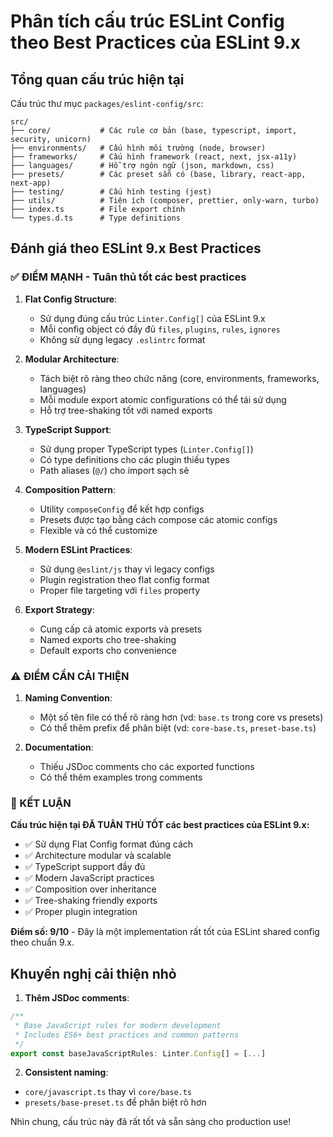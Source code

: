 # Phân tích cấu trúc ESLint Config theo Best Practices của ESLint 9.x

## Tổng quan cấu trúc hiện tại

Cấu trúc thư mục `packages/eslint-config/src`:

```
src/
├── core/           # Các rule cơ bản (base, typescript, import, security, unicorn)
├── environments/   # Cấu hình môi trường (node, browser)
├── frameworks/     # Cấu hình framework (react, next, jsx-a11y)
├── languages/      # Hỗ trợ ngôn ngữ (json, markdown, css)
├── presets/        # Các preset sẵn có (base, library, react-app, next-app)
├── testing/        # Cấu hình testing (jest)
├── utils/          # Tiện ích (composer, prettier, only-warn, turbo)
├── index.ts        # File export chính
└── types.d.ts      # Type definitions
```

## Đánh giá theo ESLint 9.x Best Practices

### ✅ ĐIỂM MẠNH - Tuân thủ tốt các best practices

1. **Flat Config Structure**:
   - Sử dụng đúng cấu trúc `Linter.Config[]` của ESLint 9.x
   - Mỗi config object có đầy đủ `files`, `plugins`, `rules`, `ignores`
   - Không sử dụng legacy `.eslintrc` format

2. **Modular Architecture**:
   - Tách biệt rõ ràng theo chức năng (core, environments, frameworks, languages)
   - Mỗi module export atomic configurations có thể tái sử dụng
   - Hỗ trợ tree-shaking tốt với named exports

3. **TypeScript Support**:
   - Sử dụng proper TypeScript types (`Linter.Config[]`)
   - Có type definitions cho các plugin thiếu types
   - Path aliases (`@/`) cho import sạch sẽ

4. **Composition Pattern**:
   - Utility `composeConfig` để kết hợp configs
   - Presets được tạo bằng cách compose các atomic configs
   - Flexible và có thể customize

5. **Modern ESLint Practices**:
   - Sử dụng `@eslint/js` thay vì legacy configs
   - Plugin registration theo flat config format
   - Proper file targeting với `files` property

6. **Export Strategy**:
   - Cung cấp cả atomic exports và presets
   - Named exports cho tree-shaking
   - Default exports cho convenience

### ⚠️ ĐIỂM CẦN CẢI THIỆN

1. **Naming Convention**:
   - Một số tên file có thể rõ ràng hơn (vd: `base.ts` trong core vs presets)
   - Có thể thêm prefix để phân biệt (vd: `core-base.ts`, `preset-base.ts`)

2. **Documentation**:
   - Thiếu JSDoc comments cho các exported functions
   - Có thể thêm examples trong comments

### 🎯 KẾT LUẬN

**Cấu trúc hiện tại ĐÃ TUÂN THỦ TỐT các best practices của ESLint 9.x:**

- ✅ Sử dụng Flat Config format đúng cách
- ✅ Architecture modular và scalable
- ✅ TypeScript support đầy đủ
- ✅ Modern JavaScript practices
- ✅ Composition over inheritance
- ✅ Tree-shaking friendly exports
- ✅ Proper plugin integration

**Điểm số: 9/10** - Đây là một implementation rất tốt của ESLint shared config theo chuẩn 9.x.

## Khuyến nghị cải thiện nhỏ

1. **Thêm JSDoc comments**:

```typescript
/**
 * Base JavaScript rules for modern development
 * Includes ES6+ best practices and common patterns
 */
export const baseJavaScriptRules: Linter.Config[] = [...]
```

2. **Consistent naming**:

- `core/javascript.ts` thay vì `core/base.ts`
- `presets/base-preset.ts` để phân biệt rõ hơn

Nhìn chung, cấu trúc này đã rất tốt và sẵn sàng cho production use!
